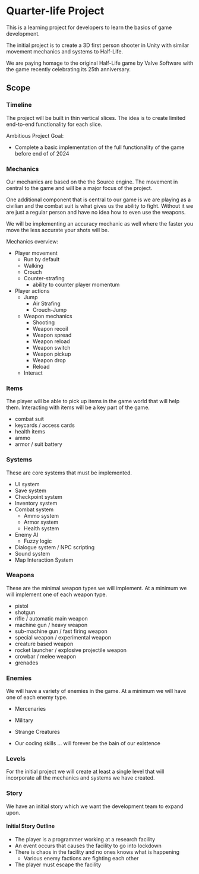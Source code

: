 ﻿# Quarter-life Project 

This is a learning project for developers to learn the basics of game development.

The initial project is to create a 3D first person shooter in Unity with 
similar movement mechanics and systems to Half-Life.

We are paying homage to the original Half-Life game by Valve Software with the game
recently celebrating its 25th anniversary.

## Scope

### Timeline

The project will be built in thin vertical slices.
The idea is to create limited end-to-end functionality for each slice.

Ambitious Project Goal:
- Complete a basic implementation of the full functionality of the game before end of of 2024

### Mechanics

Our mechanics are based on the the Source engine. 
The movement in central to the game and will be a major focus of the project.

One additional component that is central to our game is we are playing as a 
civilian and the combat suit is what gives us the ability to fight.
Without it we are just a regular person and have no idea how to even use the weapons.

We will be implementing an accuracy mechanic as well where the faster you move the
less accurate your shots will be.

Mechanics overview: 
- Player movement
  - Run by default
  - Walking
  - Crouch
  - Counter-strafing
    - ability to counter player momentum
- Player actions
  - Jump
    - Air Strafing
    - Crouch-Jump
  - Weapon mechanics
    - Shooting
    - Weapon recoil
    - Weapon spread
    - Weapon reload
    - Weapon switch
    - Weapon pickup
    - Weapon drop
    - Reload
  - Interact

### Items
The player will be able to pick up items in the game world that will help them.
Interacting with items will be a key part of the game.

- combat suit
- keycards / access cards
- health items 
- ammo
- armor / suit battery

### Systems
These are core systems that must be implemented.

- UI system
- Save system
- Checkpoint system
- Inventory system
- Combat system
  - Ammo system
  - Armor system
  - Health system
- Enemy AI
  - Fuzzy logic
- Dialogue system / NPC scripting
- Sound system
- Map Interaction System

### Weapons
These are the minimal weapon types we will implement.
At a minimum we will implement one of each weapon type.

- pistol
- shotgun
- rifle / automatic main weapon
- machine gun / heavy weapon
- sub-machine gun / fast firing weapon
- special weapon / experimental weapon
- creature based weapon
- rocket launcher / explosive projectile weapon
- crowbar / melee weapon
- grenades

### Enemies
We will have a variety of enemies in the game.
At a minimum we will have one of each enemy type.

- Mercenaries
- Military
- Strange Creatures

- Our coding skills
... will forever be the bain of our existence

### Levels
For the initial project we will create at least a single level that will
incorporate all the mechanics and systems we have created.

### Story
We have an initial story which we want the development team to expand upon.

#### Initial Story Outline
- The player is a programmer working at a research facility
- An event occurs that causes the facility to go into lockdown
- There is chaos in the facility and no ones knows what is happening
  - Various enemy factions are fighting each other
- The player must escape the facility
